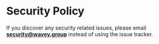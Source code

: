 # Security Policy

If you discover any security related issues, please email **security@wavey.group** instead of using the issue tracker.
